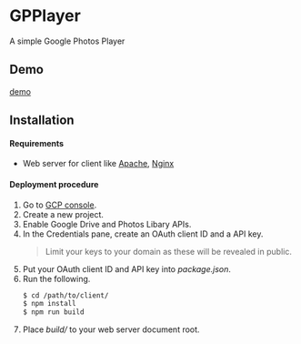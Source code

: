 # GPPlayer
A simple Google Photos Player

## Demo
[demo]

## Installation

#### Requirements
- Web server for client like [Apache], [Nginx]

#### Deployment procedure
1. Go to [GCP console][GCP console].
1. Create a new project.
1. Enable Google Drive and Photos Libary APIs.
1. In the Credentials pane, create an OAuth client ID and a API key.
    > Limit your keys to your domain as these will be revealed in public.
1. Put your OAuth client ID and API key into *package.json*.
1. Run the following.
    ```bash
    $ cd /path/to/client/
    $ npm install
    $ npm run build
    ```
1. Place *build/* to your web server document root.



[GCP console]: <https://console.cloud.google.com>
[apache]: <https://www.apache.org/>
[nginx]: <https://www.nginx.com/>
[demo]: <https://gpplayer.github.io>